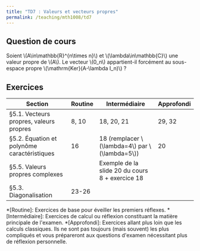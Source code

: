 ```yaml
---
title: "TD7 : Valeurs et vecteurs propres"
permalink: /teaching/mth1008/td7
---
```


## Question de cours

Soient \\(A\in\mathbb{R}^{n\times n}\\) et \\(\lambda\in\mathbb{C}\\) une valeur propre de \\(A\\). Le vecteur \\(0_n\\) appartient-il forcément au sous-espace propre \\(\mathrm{Ker}(A-\lambda I_n)\\) ?

## Exercices

| Section                                     | Routine | Intermédiaire                                      | Approfondi |
| ------------------------------------------- | ------- | -------------------------------------------------- | ---------- |
| §5.1. Vecteurs propres, valeurs propres     | 8, 10   | 18, 20, 21                                         | 29, 32     |
| §5.2. Équation et polynôme caractéristiques | 16      | 18 (remplacer \\(\lambda=4\\) par \\(\lambda=5\\)) | 20         |
| §5.5. Valeurs propres complexes             |         | Exemple de la slide 20 du cours 8 + exercice 18    |            |
| §5.3. Diagonalisation                       | 23-26   |                                                    |            |


*[Routine]: Exercices de base pour éveiller les premiers réflexes.
*[Intermédiaire]: Exercices de calcul ou réflexion constituant la matière principale de l'examen.
*[Approfondi]: Exercices allant plus loin que les calculs classiques. Ils ne sont pas toujours (mais souvent) les plus compliqués et vous prépareront aux questions d'examen nécessitant plus de réflexion personnelle.